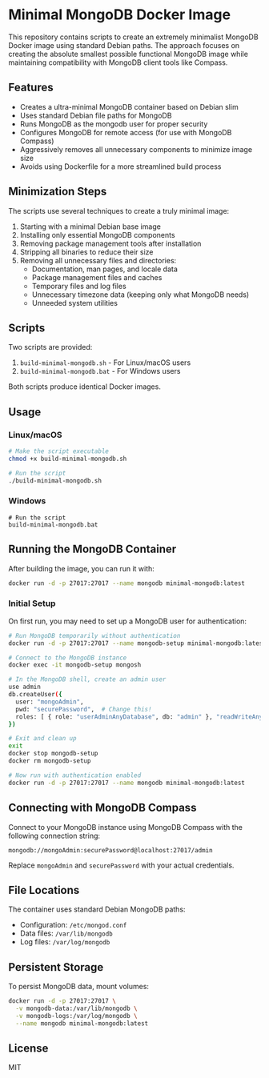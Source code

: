 # Minimal MongoDB Docker Image

This repository contains scripts to create an extremely minimalist MongoDB Docker image using standard Debian paths. The approach focuses on creating the absolute smallest possible functional MongoDB image while maintaining compatibility with MongoDB client tools like Compass.

## Features

- Creates a ultra-minimal MongoDB container based on Debian slim
- Uses standard Debian file paths for MongoDB
- Runs MongoDB as the mongodb user for proper security
- Configures MongoDB for remote access (for use with MongoDB Compass)
- Aggressively removes all unnecessary components to minimize image size
- Avoids using Dockerfile for a more streamlined build process

## Minimization Steps

The scripts use several techniques to create a truly minimal image:

1. Starting with a minimal Debian base image
2. Installing only essential MongoDB components
3. Removing package management tools after installation
4. Stripping all binaries to reduce their size
5. Removing all unnecessary files and directories:
   - Documentation, man pages, and locale data
   - Package management files and caches
   - Temporary files and log files
   - Unnecessary timezone data (keeping only what MongoDB needs)
   - Unneeded system utilities

## Scripts

Two scripts are provided:

1. `build-minimal-mongodb.sh` - For Linux/macOS users
2. `build-minimal-mongodb.bat` - For Windows users

Both scripts produce identical Docker images.

## Usage

### Linux/macOS

```bash
# Make the script executable
chmod +x build-minimal-mongodb.sh

# Run the script
./build-minimal-mongodb.sh
```

### Windows

```batch
# Run the script
build-minimal-mongodb.bat
```

## Running the MongoDB Container

After building the image, you can run it with:

```bash
docker run -d -p 27017:27017 --name mongodb minimal-mongodb:latest
```

### Initial Setup

On first run, you may need to set up a MongoDB user for authentication:

```bash
# Run MongoDB temporarily without authentication
docker run -d -p 27017:27017 --name mongodb-setup minimal-mongodb:latest mongod --config /etc/mongod.conf --auth false

# Connect to the MongoDB instance
docker exec -it mongodb-setup mongosh

# In the MongoDB shell, create an admin user
use admin
db.createUser({
  user: "mongoAdmin",
  pwd: "securePassword",  # Change this!
  roles: [ { role: "userAdminAnyDatabase", db: "admin" }, "readWriteAnyDatabase" ]
})

# Exit and clean up
exit
docker stop mongodb-setup
docker rm mongodb-setup

# Now run with authentication enabled
docker run -d -p 27017:27017 --name mongodb minimal-mongodb:latest
```

## Connecting with MongoDB Compass

Connect to your MongoDB instance using MongoDB Compass with the following connection string:

```
mongodb://mongoAdmin:securePassword@localhost:27017/admin
```

Replace `mongoAdmin` and `securePassword` with your actual credentials.

## File Locations

The container uses standard Debian MongoDB paths:

- Configuration: `/etc/mongod.conf`
- Data files: `/var/lib/mongodb`
- Log files: `/var/log/mongodb`

## Persistent Storage

To persist MongoDB data, mount volumes:

```bash
docker run -d -p 27017:27017 \
  -v mongodb-data:/var/lib/mongodb \
  -v mongodb-logs:/var/log/mongodb \
  --name mongodb minimal-mongodb:latest
```

## License

MIT